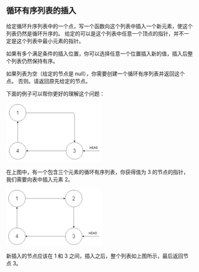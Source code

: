 ## 循环有序列表的插入

给定循环升序列表中的一个点，写一个函数向这个列表中插入一个新元素，使这个列表仍然是循环升序的。
给定的可以是这个列表中任意一个顶点的指针，并不一定是这个列表中最小元素的指针。

如果有多个满足条件的插入位置，你可以选择任意一个位置插入新的值，插入后整个列表仍然保持有序。

如果列表为空（给定的节点是 null），你需要创建一个循环有序列表并返回这个点。
否则。请返回原先给定的节点。

下面的例子可以帮你更好的理解这个问题：

![](../images/708.insert-into-a-sorted-circular-linked-list.png)


在上图中，有一个包含三个元素的循环有序列表，你获得值为 3 的节点的指针，我们需要向表中插入元素 2。

![](../images/708.insert-into-a-sorted-circular-linked-list_1.png)

新插入的节点应该在 1 和 3 之间，插入之后，整个列表如上图所示，最后返回节点 3。